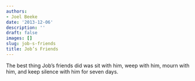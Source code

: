 ```yaml
---
authors:
- Joel Beeke
date: '2013-12-06'
description: ''
draft: false
images: []
slug: job-s-friends
title: Job’s Friends
---
```


The best thing Job’s friends did was sit with him, weep with him, mourn with him, and keep silence with him for seven days.